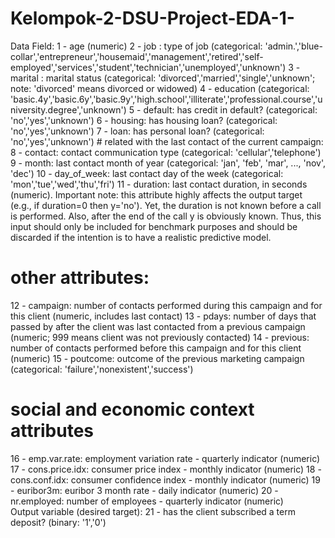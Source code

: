 # Kelompok-2-DSU-Project-EDA-1-
Data Field: 
1 - age (numeric) 
2 - job : type of job (categorical: 'admin.','blue-collar','entrepreneur','housemaid','management','retired','self-employed','services','student','technician','unemployed','unknown') 
3 - marital : marital status (categorical: 'divorced','married','single','unknown'; note: 'divorced' means divorced or widowed) 
4 - education (categorical: 'basic.4y','basic.6y','basic.9y','high.school','illiterate','professional.course','university.degree','unknown') 
5 - default: has credit in default? (categorical: 'no','yes','unknown') 
6 - housing: has housing loan? (categorical: 'no','yes','unknown') 
7 - loan: has personal loan? (categorical: 'no','yes','unknown') # related with the last contact of the current campaign: 
8 - contact: contact communication type (categorical: 'cellular','telephone') 
9 - month: last contact month of year (categorical: 'jan', 'feb', 'mar', ..., 'nov', 'dec') 
10 - day_of_week: last contact day of the week (categorical: 'mon','tue','wed','thu','fri') 
11 - duration: last contact duration, in seconds (numeric). Important note: this attribute highly affects the output target (e.g., if duration=0 then y='no'). Yet, the duration is not known before a call is performed. Also, after the end of the call y is obviously known. Thus, this input should only be included for benchmark purposes and should be discarded if the intention is to have a realistic predictive model. 
# other attributes: 
12 - campaign: number of contacts performed during this campaign and for this client (numeric, includes last contact) 
13 - pdays: number of days that passed by after the client was last contacted from a previous campaign (numeric; 999 means client was not previously contacted) 
14 - previous: number of contacts performed before this campaign and for this client (numeric) 
15 - poutcome: outcome of the previous marketing campaign (categorical: 'failure','nonexistent','success') 
# social and economic context attributes 
16 - emp.var.rate: employment variation rate - quarterly indicator (numeric) 
17 - cons.price.idx: consumer price index - monthly indicator (numeric) 
18 - cons.conf.idx: consumer confidence index - monthly indicator (numeric) 
19 - euribor3m: euribor 3 month rate - daily indicator (numeric) 
20 - nr.employed: number of employees - quarterly indicator (numeric)  
Output variable (desired target): 
21 - has the client subscribed a term deposit? (binary: '1','0')
